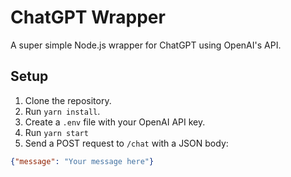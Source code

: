 # ChatGPT Wrapper

A super simple Node.js wrapper for ChatGPT using OpenAI's API.

## Setup

1. Clone the repository.
2. Run `yarn install`.
3. Create a `.env` file with your OpenAI API key.
4. Run `yarn start`
5. Send a POST request to `/chat` with a JSON body:
```json
{"message": "Your message here"}
```
